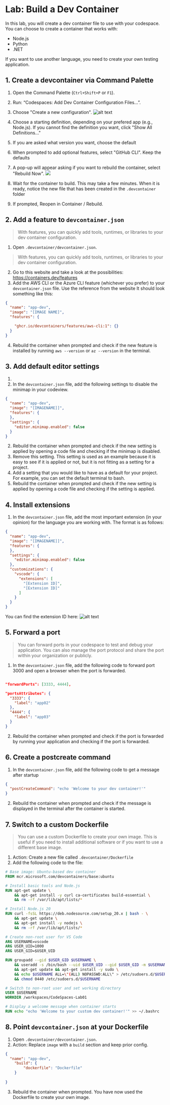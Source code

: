 # Lab: Build a Dev Container

In this lab, you will create a dev container file to use with your codespace.
You can choose to create a container that works with:
- Node.js
- Python
- .NET

If you want to use another language, you need to create your own testing application.

## 1. Create a devcontainer via Command Palette

1. Open the Command Palette (`Ctrl+Shift+P` or `F1`).
2. Run: “Codespaces: Add Dev Container Configuration Files…”.
3. Choose "Create a new configuration".
![alt text](../images/module2-image.png)
4. Choose a starting definition, depending on your prefered app (e.g., Node.js). If you cannot find the definition you want, click "Show All Definitions..."
5. If you are asked what version you want, choose the default
6. When prompted to add optional features, select "GitHub CLI". Keep the defaults
7. A pop-up will appear asking if you want to rebuild the container, select "Rebuild Now".
![](../images/module2-image-1.png)
8. Wait for the container to build. This may take a few minutes. When it is ready, notice the new file that has been created in the `.devcontainer` folder

5. If prompted, Reopen in Container / Rebuild.


## 2. Add a feature to `devcontainer.json`

>With features, you can quickly add tools, runtimes, or libraries to your dev container configuration.

1. Open `.devcontainer/devcontainer.json`. 

>With features, you can quickly add tools, runtimes, or libraries to your dev container configuration.

2. Go to this website and take a look at the possibilities: https://containers.dev/features
3. Add the AWS CLI or the Azure CLI feature (whichever you prefer) to your `devcontainer.json` file. Use the reference from the website  It should look something like this:

```json
{
  "name": "app-dev",
  "image": "[IMAGE NAME]",
  "features": {

    "ghcr.io/devcontainers/features/aws-cli:1": {}
  }
}
```
4. Rebuild the container when prompted and check if the new feature is installed by running `aws --version` or `az --version` in the terminal.

## 3. Add default editor settings

1. 
1. In the `devcontainer.json` file, add the following settings to disable the minimap in your codeview.

```json
{
  "name": "app-dev",
  "image": "[IMAGENAME]]",
  "features": {
  },
  "settings": {
    "editor.minimap.enabled": false
  }
}
```
2. Rebuild the container when prompted and check if the new setting is applied by opening a code file and checking if the minimap is disabled.
3. Remove this setting. This setting is used as an example because it is easy to see if it is applied or not, but it is not fitting as a setting for a project.
4. Add a setting that you would like to have as a default for your project. For example, you can set the default terminal to bash.
5. Rebuild the container when prompted and check if the new setting is applied by opening a code file and checking if the setting is applied.

## 4. Install extensions

1. In the `devcontainer.json` file, add the most important extension (in your opinion) for the language you are working with. The format is as follows:

```json
{
  "name": "app-dev",
  "image": "[IMAGENAME]]",
  "features": {
  },
  "settings": {
    "editor.minimap.enabled": false
  },
  "customizations": {
    "vscode": {
      "extensions": [
        "[Extension ID]",
        "[Extension ID]"
      ]
    }
  }
}
```

You can find the extension ID here:
![alt text](../images/module2-image-2.png)



## 5. Forward a port
> You can forward ports in your codespace to test and debug your application. You can also manage the port protocol and share the port within your organization or publicly.

1. In the `devcontainer.json` file, add the following code to forward port 3000 and open a browser when the port is forwarded.

```json

"forwardPorts": [3333, 4444],

"portsAttributes": {
  "3333": {
    "label": "app02"
  },
  "4444": {
    "label": "app03"
  }
}

```
2. Rebuild the container when prompted and check if the port is forwarded by running your application and checking if the port is forwarded.


## 6. Create a postcreate command

1. In the `devcontainer.json` file, add the following code to get a message after startup

```json
{
  "postCreateCommand": "echo 'Welcome to your dev container!'"
}
```
2. Rebuild the container when prompted and check if the message is displayed in the terminal after the container is started.



## 7. Switch to a custom Dockerfile

> You can use a custom Dockerfile to create your own image. This is useful if you need to install additional software or if you want to use a different base image.

1. Action: Create a new file called `.devcontainer/Dockerfile`
2. Add the following code to the file:

```Dockerfile
# Base image: Ubuntu-based dev container
FROM mcr.microsoft.com/devcontainers/base:ubuntu

# Install basic tools and Node.js
RUN apt-get update \
    && apt-get install -y curl ca-certificates build-essential \
    && rm -rf /var/lib/apt/lists/*

# Install Node.js 20
RUN curl -fsSL https://deb.nodesource.com/setup_20.x | bash - \
    && apt-get update \
    && apt-get install -y nodejs \
    && rm -rf /var/lib/apt/lists/*

# Create non-root user for VS Code
ARG USERNAME=vscode
ARG USER_UID=1000
ARG USER_GID=$USER_UID

RUN groupadd --gid $USER_GID $USERNAME \
    && useradd -s /bin/bash --uid $USER_UID --gid $USER_GID -m $USERNAME \
    && apt-get update && apt-get install -y sudo \
    && echo $USERNAME ALL=\"(ALL) NOPASSWD:ALL\" > /etc/sudoers.d/$USERNAME \
    && chmod 0440 /etc/sudoers.d/$USERNAME

# Switch to non-root user and set working directory
USER $USERNAME
WORKDIR /workspaces/CodeSpaces-Lab01

# Display a welcome message when container starts
RUN echo "echo 'Welcome to your custom dev container!'" >> ~/.bashrc


```

## 8. Point `devcontainer.json` at your Dockerfile

1. Open `.devcontainer/devcontainer.json`.
2. Action: Replace `image` with a `build` section and keep prior config.

```json
{
  "name": "app-dev",
	"build": {
		"dockerfile": "Dockerfile"
	}
  
}
```
3. Rebuild the container when prompted. You have now used the Dockerfile to create your own image.

